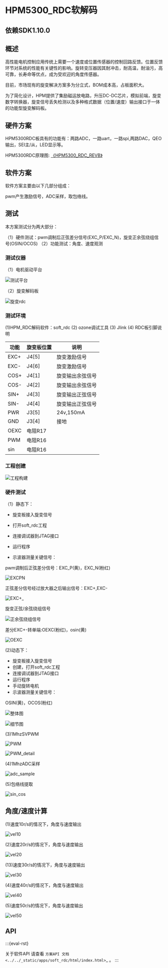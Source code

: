 # HPM5300_RDC软解码

## 依赖SDK1.10.0

## 概述

高性能电机控制应用传统上需要一个速度或位置传感器的控制回路反馈。位置反馈环节对系统的性能有关键性的影响。旋转变压器因其耐冲击，耐高温，耐油污，高可靠，长寿命等优点，成为受欢迎的角度传感器。

目前，市场现有的旋变解决方案多为分立式，BOM成本高，占板面积大。

为了简化设计，HPM提供了集励磁运放电路，升压DC-DC芯片，模拟前端，旋变数字转换器，旋变信号丢失检测以及多种格式数据（位置/速度）输出接口于一体的功能型旋变解码板。

## 硬件方案

HPM5300RDC板具有的功能有：两路ADC，一路uart，一路spi,两路DAC，QEO输出，SEI主/从，LED显示等。

HPM5300RDC原理图: [《HPM5300_RDC_REVB》](hardware/00_原理图/HPM5300RDCRevB.pdf)

## 软件方案

软件方案主要由以下几部分组成：

pwm产生激励信号，ADC采样，取包络线。

## 测试

本方案测试分为两大部分：

（1）硬件测试：pwm调制后正弦差分信号(EXC_P/EXC_N)，旋变正余弦绕组信号(OSIN/OCOS)
（2）功能测试：角度、速度观测

### 测试仪器

（1）电机驱动平台

![测试平台](doc/api/assets/platform.png)

（2）旋变解码板

![旋变rdc](doc/api/assets/rotary_5300.png)

### 测试环境

(1)HPM_RDC解码软件：soft_rdc
(2) ozone调试工具
(3) Jlink
(4) RDC板引脚说明

| 功能 | 旋变板位置| 说明 | 
| ---- | ---- | ---- | 
| EXC+ | J4[5] | 旋变激励信号 | 
| EXC- | J4[6] | 旋变激励信号 | 
| COS+ | J4[1] | 旋变输出余弦信号 | 
| COS- | J4[2] | 旋变输出余弦信号 | 
| SIN+ | J4[3] | 旋变输出正弦信号 | 
| SIN- | J4[4] | 旋变输出正弦信号| 
| PWR  | J3[5] |  24v,150mA| 
| GND  | J3[4] |  接地| 
|OEXC  | 电阻R17|  |
|PWM   |电阻R16|   |
|sin   |电阻R16|   |

### 工程创建

![工程构建](doc/api/assets/project_build.png)

### 硬件测试

（1）静态下：

- 旋变板接入旋变信号

- 打开soft_rdc工程

- 连接调试器到JTAG接口

- 运行程序

- 示波器测量关键信号：

pwm调制后正弦差分信号：EXC_P(黄)，EXC_N(粉红)

![EXCPN](doc/api/assets/EXCP_N.png)

正弦差分信号经过放大器之后输出信号：EXC+,EXC-

![EXC+_](doc/api/assets/EXC+_.png)

旋变正弦/余弦绕组信号

![正余弦绕组信号](doc/api/assets/OSIN_OCOS.png)

差分EXC+-转单端:OEXC(粉红)，osin(黄)

![OEXC](doc/api/assets/osin_OEXC.png)

(2)动态下：

- 旋变板接入旋变信号
- 创建，打开soft_rdc工程
- 连接调试器到JTAG接口
- 运行程序
- 手动旋转电机
- 示波器测量关键信号：

OSIN(黄)，OCOS(粉红)

![整体图](doc/api/assets/osin_ocos_move.png)

![细节图](doc/api/assets/osin_ocos_detail.png)

(3)1MhzSVPWM

![PWM](doc/api/assets/PWM_SIN.png)

![PWM_detail](doc/api/assets/PWM_detail.png)

(4)1MhzADC采样

![adc_sample](doc/api/assets/adc_sample.png)

(5)包络线提取

![sin_cos](doc/api/assets/sin_cos.png)

## 角度/速度计算

(1)速度10r/s的情况下，角度与速度输出

![vel10](doc/api/assets/vel10.png)

(2)速度20r/s的情况下，角度与速度输出

![vel20](doc/api/assets/vel20.png)

(13)速度30r/s的情况下，角度与速度输出

![vel30](doc/api/assets/vel30.png)

(4)速度40r/s的情况下，角度与速度输出

![vel40](doc/api/assets/vel40.png)

(5)速度50r/s的情况下，角度与速度输出

![vel50](doc/api/assets/vel50.png)

## API

:::{eval-rst}

关于软件API 请查看 `方案API 文档 <../../_static/apps/soft_rdc/html/index.html>`_ 。
:::
